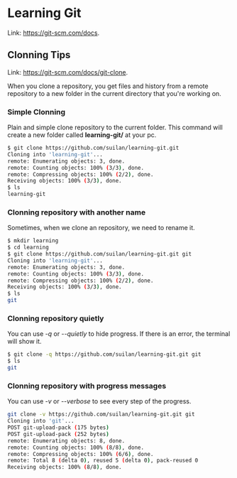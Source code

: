 # Learning Git
Link: https://git-scm.com/docs. 

## Clonning Tips
Link: https://git-scm.com/docs/git-clone.

When you clone a repository, you get files and history from a remote repository to a new folder in the current directory that you're working on.

### Simple Clonning
Plain and simple clone repository to the current folder. This command will create a new folder called **learning-git/** at your pc.

``` bash
$ git clone https://github.com/suilan/learning-git.git
Cloning into 'learning-git'...
remote: Enumerating objects: 3, done.
remote: Counting objects: 100% (3/3), done.
remote: Compressing objects: 100% (2/2), done.
Receiving objects: 100% (3/3), done.
$ ls
learning-git

```

### Clonning repository with another name
Sometimes, when we clone an repository, we need to rename it.


``` bash
$ mkdir learning
$ cd learning
$ git clone https://github.com/suilan/learning-git.git git
Cloning into 'learning-git'...
remote: Enumerating objects: 3, done.
remote: Counting objects: 100% (3/3), done.
remote: Compressing objects: 100% (2/2), done.
Receiving objects: 100% (3/3), done.
$ ls 
git
```

### Clonning repository quietly
You can use *-q* or *--quietly* to hide progress. If there is an error, the terminal will show it.

``` bash
$ git clone -q https://github.com/suilan/learning-git.git git
$ ls 
git
```

### Clonning repository with progress messages
You can use *-v* or *--verbose* to see every step of the progress.

``` bash
git clone -v https://github.com/suilan/learning-git.git git
Cloning into 'git'...
POST git-upload-pack (175 bytes)
POST git-upload-pack (252 bytes)
remote: Enumerating objects: 8, done.
remote: Counting objects: 100% (8/8), done.
remote: Compressing objects: 100% (6/6), done.
remote: Total 8 (delta 0), reused 5 (delta 0), pack-reused 0
Receiving objects: 100% (8/8), done.
```





